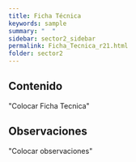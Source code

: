 ```yaml
---
title: Ficha Técnica
keywords: sample
summary: "  "
sidebar: sector2_sidebar
permalink: Ficha_Tecnica_r21.html
folder: sector2
---
```


## Contenido

"Colocar Ficha Tecnica"

## Observaciones

"Colocar observaciones"


